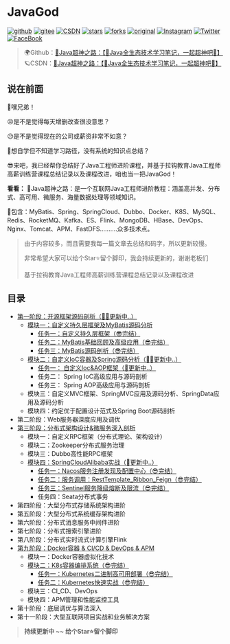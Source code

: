 # JavaGod

[![github](https://badgen.net/badge/⭐/GitHub/blue)](https://github.com/EayonLee/JavaGod)
[![gitee](https://badgen.net/badge/⭐/Gitee/blue)](https://gitee.com/eayonlee)
[![CSDN](https://badgen.net/badge/⭐/CSDN/blue)](https://blog.csdn.net/qq_20492277/article/details/114269863)
[![stars](https://badgen.net/github/stars/EayonLee/JavaGod)](https://github.com/EayonLee/JavaGod)
[![forks](https://badgen.net/github/forks/EayonLee/JavaGod)](https://github.com/EayonLee/JavaGod)
[![original](https://badgen.net/badge/original/EayonLee/orange)](https://github.com/EayonLee/JavaGod)
[![Instagram](https://badgen.net/badge/Instagram/eayon.lee/cyan)](https://www.instagram.com/eayon.lee/)
[![Twitter](https://badgen.net/badge/Twitter/EayonLeee/cyan)](https://twitter.com/EayonLeee)
[![FaceBook](https://badgen.net/badge/FaceBook/EayonLee/cyan)](https://www.facebook.com/)

>🌍Github：[🚀Java超神之路：【🍔Java全生态技术学习笔记，一起超神吧🍔】](https://github.com/EayonLee/JavaGod)<br>
>🪐CSDN：[🚀Java超神之路：【🍔Java全生态技术学习笔记，一起超神吧🍔】](https://blog.csdn.net/qq_20492277/article/details/114269863)



## 说在前面

🙊嘿兄弟！

😣是不是觉得每天增删改查很没意思？

😥是不是觉得现在的公司或薪资非常不如意？

🤑想自学但不知道学习路径，没有系统的知识点总结？

😎来吧，我已经帮你总结好了Java工程师进阶课程，并基于拉钩教育Java工程师高薪训练营课程总结记录以及课程改进，咱也当一把JavaGod！



**看看：**
🚀Java超神之路：是一个互联网Java工程师进阶教程：涵盖高并发、分布式、高可用、微服务、海量数据处理等领域知识。

🚖包含：MyBatis、Spring、SpringCloud、Dubbo、Docker、K8S、MySQL、Redis、RocketMQ、Kafka、ES、Flink、MongoDB、HBase、DevOps、Nginx、Tomcat、APM、FastDFS..........众多技术点。


>由于内容较多，而且需要我每一篇文章去总结和码字，所以更新较慢。
>
>非常希望大家可以给个Star⭐留个脚印，我会持续更新的，谢谢老板们
>
>基于拉钩教育Java工程师高薪训练营课程总结记录以及课程改进



## 目录

* [第一阶段：开源框架源码剖析（🐱‍👤更新中..）](https://github.com/EayonLee/JavaGod/tree/main/1%E9%98%B6%E6%AE%B5%EF%BC%9A%E5%BC%80%E6%BA%90%E6%A1%86%E6%9E%B6%E6%BA%90%E7%A0%81%E5%89%96%E6%9E%90)
  * [模块一：自定义持久层框架及MyBatis源码分析](https://github.com/EayonLee/JavaGod/tree/main/1%E9%98%B6%E6%AE%B5%EF%BC%9A%E5%BC%80%E6%BA%90%E6%A1%86%E6%9E%B6%E6%BA%90%E7%A0%81%E5%89%96%E6%9E%90/01%E6%A8%A1%E5%9D%97%EF%BC%9A%E8%87%AA%E5%AE%9A%E4%B9%89%E6%8C%81%E4%B9%85%E5%B1%82%E6%A1%86%E6%9E%B6%E8%AE%BE%E8%AE%A1%E5%8F%8AMyBatis%E6%BA%90%E7%A0%81%E5%88%86%E6%9E%90)
    * [任务一：自定义持久层框架（😎完结）](https://github.com/EayonLee/JavaGod/tree/main/1%E9%98%B6%E6%AE%B5%EF%BC%9A%E5%BC%80%E6%BA%90%E6%A1%86%E6%9E%B6%E6%BA%90%E7%A0%81%E5%89%96%E6%9E%90/01%E6%A8%A1%E5%9D%97%EF%BC%9A%E8%87%AA%E5%AE%9A%E4%B9%89%E6%8C%81%E4%B9%85%E5%B1%82%E6%A1%86%E6%9E%B6%E8%AE%BE%E8%AE%A1%E5%8F%8AMyBatis%E6%BA%90%E7%A0%81%E5%88%86%E6%9E%90/01.%E8%87%AA%E5%AE%9A%E4%B9%89%E6%8C%81%E4%B9%85%E5%B1%82%E6%A1%86%E6%9E%B6)
    * [任务二：MyBatis基础回顾及高级应用（😎完结）](https://github.com/EayonLee/JavaGod/tree/main/1%E9%98%B6%E6%AE%B5%EF%BC%9A%E5%BC%80%E6%BA%90%E6%A1%86%E6%9E%B6%E6%BA%90%E7%A0%81%E5%89%96%E6%9E%90/01%E6%A8%A1%E5%9D%97%EF%BC%9A%E8%87%AA%E5%AE%9A%E4%B9%89%E6%8C%81%E4%B9%85%E5%B1%82%E6%A1%86%E6%9E%B6%E8%AE%BE%E8%AE%A1%E5%8F%8AMyBatis%E6%BA%90%E7%A0%81%E5%88%86%E6%9E%90/02.MyBatis%E5%9F%BA%E7%A1%80%E5%9B%9E%E9%A1%BE%E5%8F%8A%E9%AB%98%E7%BA%A7%E5%BA%94%E7%94%A8)
    * [任务三：MyBatis源码剖析（😎完结）](https://github.com/EayonLee/JavaGod/tree/main/1%E9%98%B6%E6%AE%B5%EF%BC%9A%E5%BC%80%E6%BA%90%E6%A1%86%E6%9E%B6%E6%BA%90%E7%A0%81%E5%89%96%E6%9E%90/01%E6%A8%A1%E5%9D%97%EF%BC%9A%E8%87%AA%E5%AE%9A%E4%B9%89%E6%8C%81%E4%B9%85%E5%B1%82%E6%A1%86%E6%9E%B6%E8%AE%BE%E8%AE%A1%E5%8F%8AMyBatis%E6%BA%90%E7%A0%81%E5%88%86%E6%9E%90/03.MyBatis%E6%BA%90%E7%A0%81%E5%89%96%E6%9E%90)
  * [模块二：自定义IoC容器及Spring源码分析（🐱‍👤更新中..）](https://github.com/EayonLee/JavaGod/tree/main/1%E9%98%B6%E6%AE%B5%EF%BC%9A%E5%BC%80%E6%BA%90%E6%A1%86%E6%9E%B6%E6%BA%90%E7%A0%81%E5%89%96%E6%9E%90(%E6%9B%B4%E6%96%B0%E4%B8%AD)/02%E6%A8%A1%E5%9D%97%EF%BC%9A%E8%87%AA%E5%AE%9A%E4%B9%89IoC%E5%AE%B9%E5%99%A8%E8%AE%BE%E8%AE%A1%E5%8F%8ASpring%E6%BA%90%E7%A0%81%E5%88%86%E6%9E%90)
    * [任务一： 自定义Ioc&AOP框架（👾更新中..）]()
    * 任务二： Spring IoC高级应用与源码剖析
    * 任务三： Spring AOP高级应用与源码剖析
  * 模块三：自定义MVC框架、SpringMVC应用及源码分析、SpringData应用及源码分析
  * 模块四：约定优于配置设计范式及Spring Boot源码剖析
* 第二阶段：Web服务器深度应用及调优
* [第三阶段：分布式架构设计&微服务深入剖析](https://github.com/EayonLee/JavaGod/tree/main/3%E9%98%B6%E6%AE%B5%EF%BC%9A%E5%88%86%E5%B8%83%E5%BC%8F%E6%9E%B6%E6%9E%84%E8%AE%BE%E8%AE%A1%20%26%20%E5%BE%AE%E6%9C%8D%E5%8A%A1%E6%B7%B1%E5%85%A5(%E6%9B%B4%E6%96%B0%E4%B8%AD))
  * 模块一：自定义RPC框架（分布式理论、架构设计）
  * 模块二：Zookeeper分布式服务治理
  * 模块三：Dubbo高性能RPC框架
  * [模块四：SpringCloudAlibaba实战（👾更新中..）](https://github.com/EayonLee/JavaGod/tree/main/3%E9%98%B6%E6%AE%B5%EF%BC%9A%E5%88%86%E5%B8%83%E5%BC%8F%E6%9E%B6%E6%9E%84%E8%AE%BE%E8%AE%A1%20%26%20%E5%BE%AE%E6%9C%8D%E5%8A%A1%E6%B7%B1%E5%85%A5(%E6%9B%B4%E6%96%B0%E4%B8%AD)/04%E6%A8%A1%E5%9D%97%EF%BC%9ASpringCloudAlibaba%E5%AE%9E%E6%88%98(%E5%8D%B3%E5%B0%86%E5%AE%8C%E7%BB%93))
  	  * [任务一：Nacos服务注册发现及配置中心（😎完结）](https://github.com/EayonLee/JavaGod/tree/main/3%E9%98%B6%E6%AE%B5%EF%BC%9A%E5%88%86%E5%B8%83%E5%BC%8F%E6%9E%B6%E6%9E%84%E8%AE%BE%E8%AE%A1%20%26%20%E5%BE%AE%E6%9C%8D%E5%8A%A1%E6%B7%B1%E5%85%A5(%E6%9B%B4%E6%96%B0%E4%B8%AD)/04%E6%A8%A1%E5%9D%97%EF%BC%9ASpringCloudAlibaba%E5%AE%9E%E6%88%98(%E5%8D%B3%E5%B0%86%E5%AE%8C%E7%BB%93)/01.Nacos%E6%9C%8D%E5%8A%A1%E6%B3%A8%E5%86%8C%E5%8F%91%E7%8E%B0%E5%8F%8A%E9%85%8D%E7%BD%AE%E4%B8%AD%E5%BF%83)
  	  * [任务二：服务调用：RestTemplate_Ribbon_Feign（😎完结）](https://github.com/EayonLee/JavaGod/tree/main/3%E9%98%B6%E6%AE%B5%EF%BC%9A%E5%88%86%E5%B8%83%E5%BC%8F%E6%9E%B6%E6%9E%84%E8%AE%BE%E8%AE%A1%20%26%20%E5%BE%AE%E6%9C%8D%E5%8A%A1%E6%B7%B1%E5%85%A5(%E6%9B%B4%E6%96%B0%E4%B8%AD)/04%E6%A8%A1%E5%9D%97%EF%BC%9ASpringCloudAlibaba%E5%AE%9E%E6%88%98(%E5%8D%B3%E5%B0%86%E5%AE%8C%E7%BB%93)/02.%E6%9C%8D%E5%8A%A1%E8%B0%83%E7%94%A8%EF%BC%9ARestTemplate_Ribbon_Feign)
  	  * [任务三：Sentinel服务降级熔断及限流（😎完结）](https://github.com/EayonLee/JavaGod/tree/main/3%E9%98%B6%E6%AE%B5%EF%BC%9A%E5%88%86%E5%B8%83%E5%BC%8F%E6%9E%B6%E6%9E%84%E8%AE%BE%E8%AE%A1%20%26%20%E5%BE%AE%E6%9C%8D%E5%8A%A1%E6%B7%B1%E5%85%A5(%E6%9B%B4%E6%96%B0%E4%B8%AD)/04%E6%A8%A1%E5%9D%97%EF%BC%9ASpringCloudAlibaba%E5%AE%9E%E6%88%98(%E5%8D%B3%E5%B0%86%E5%AE%8C%E7%BB%93)/03.Sentinel%E6%9C%8D%E5%8A%A1%E9%99%8D%E7%BA%A7%E7%86%94%E6%96%AD%E5%8F%8A%E9%99%90%E6%B5%81)
  	  * 任务四：Seata分布式事务
* 第四阶段：大型分布式存储系统架构进阶
* 第五阶段：大型分布式系统缓存架构进阶
* 第六阶段：分布式消息服务中间件进阶
* 第七阶段：分布式搜索引擎进阶
* 第八阶段：分布式实时流式计算引擎Flink
* [第九阶段：Docker容器 & CI/CD & DevOps & APM](https://github.com/EayonLee/JavaGod/tree/main/9%E9%98%B6%E6%AE%B5%EF%BC%9ADocker%E5%AE%B9%E5%99%A8%20%26%20CICD%20%26%20DevOps%20%26apm)
  * 模块一：Docker容器虚拟化技术
  * [模块二：K8s容器编排系统（😎完结）](https://github.com/EayonLee/JavaGod/tree/main/9%E9%98%B6%E6%AE%B5%EF%BC%9ADocker%E5%AE%B9%E5%99%A8%20%26%20CICD%20%26%20DevOps%20%26apm)
    * [任务一：Kubernetes二进制高可用部署（😎完结）](https://github.com/EayonLee/JavaGod/tree/main/9%E9%98%B6%E6%AE%B5%EF%BC%9ADocker%E5%AE%B9%E5%99%A8%20%26%20CICD%20%26%20DevOps%20%26apm/02%E6%A8%A1%E5%9D%97%EF%BC%9AK8s%E5%AE%B9%E5%99%A8%E7%BC%96%E6%8E%92%E7%B3%BB%E7%BB%9F/01.%20Kubernetes%E4%BA%8C%E8%BF%9B%E5%88%B6%E9%AB%98%E5%8F%AF%E7%94%A8%E9%83%A8%E7%BD%B2)
    * [任务二：Kubernetes快速实战（😎完结）](https://github.com/EayonLee/JavaGod/tree/main/9%E9%98%B6%E6%AE%B5%EF%BC%9ADocker%E5%AE%B9%E5%99%A8%20%26%20CICD%20%26%20DevOps%20%26apm/02%E6%A8%A1%E5%9D%97%EF%BC%9AK8s%E5%AE%B9%E5%99%A8%E7%BC%96%E6%8E%92%E7%B3%BB%E7%BB%9F/02.%20Kubernetes%E5%BF%AB%E9%80%9F%E5%AE%9E%E6%88%98)
  * 模块三：CI_CD、DevOps
  * 模块四：APM管理和性能监控工具
* 第十阶段：底层调优与算法深入
* 第十一阶段：大型互联网项目实战和业务解决方案

>  **持续更新中 ~~ 给个Star⭐留个脚印**